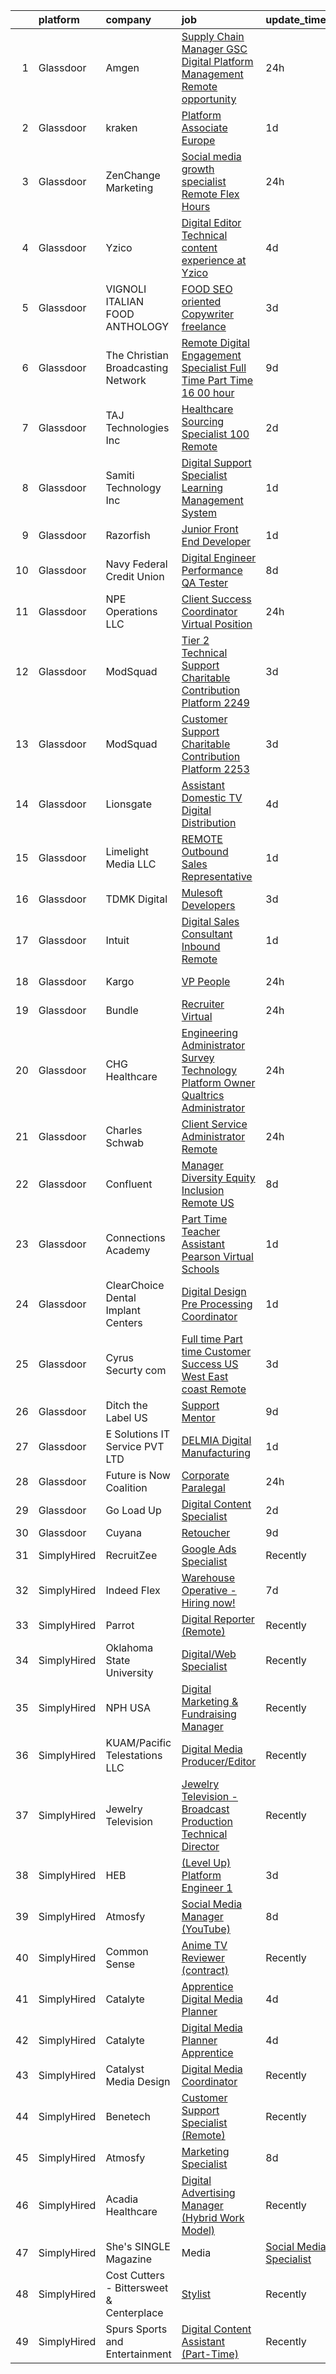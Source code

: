 

|    | platform    | company                                  | job                                                                                                                                                                                                                                                                                                                                                                                                                                                                                                                                                                                                                                                                                                                                                                                                                                                                                                                                                                                                                                                                                                                                                                    | update_time   | location                 |
|---:|:------------|:-----------------------------------------|:-----------------------------------------------------------------------------------------------------------------------------------------------------------------------------------------------------------------------------------------------------------------------------------------------------------------------------------------------------------------------------------------------------------------------------------------------------------------------------------------------------------------------------------------------------------------------------------------------------------------------------------------------------------------------------------------------------------------------------------------------------------------------------------------------------------------------------------------------------------------------------------------------------------------------------------------------------------------------------------------------------------------------------------------------------------------------------------------------------------------------------------------------------------------------|:--------------|:-------------------------|
|  1 | Glassdoor   | Amgen                                    | [Supply Chain Manager   GSC Digital Platform Management  Remote opportunity ](https://www.glassdoor.com/partner/jobListing.htm?pos=124&ao=1136043&s=58&guid=00000182de123af79ec4aa7c3eaf54d3&src=GD_JOB_AD&t=SR&vt=w&cs=1_73a337af&cb=1661583113656&jobListingId=1008096158792&jrtk=3-0-1gbf14eqbirn7801-1gbf14eqrghrk800-516f03cee58330bb-)                                                                                                                                                                                                                                                                                                                                                                                                                                                                                                                                                                                                                                                                                                                                                                                                                           | 24h           | Thousand Oaks, CA        |
|  2 | Glassdoor   | kraken                                   | [Platform Associate  Europe](https://www.glassdoor.com/partner/jobListing.htm?pos=113&ao=1136043&s=58&guid=00000182de123af79ec4aa7c3eaf54d3&src=GD_JOB_AD&t=SR&vt=w&cs=1_a5d77d92&cb=1661583113655&jobListingId=1008094088511&jrtk=3-0-1gbf14eqbirn7801-1gbf14eqrghrk800-7e6cd6ae37d236c5-)                                                                                                                                                                                                                                                                                                                                                                                                                                                                                                                                                                                                                                                                                                                                                                                                                                                                            | 1d            | Remote                   |
|  3 | Glassdoor   | ZenChange Marketing                      | [Social media growth specialist   Remote  Flex Hours](https://www.glassdoor.com/partner/jobListing.htm?pos=104&ao=1110586&s=58&guid=00000182de123af79ec4aa7c3eaf54d3&src=GD_JOB_AD&t=SR&vt=w&ea=1&cs=1_40ffeeaa&cb=1661583113655&jobListingId=1008097089832&cpc=8795CF9063CD573D&jrtk=3-0-1gbf14eqbirn7801-1gbf14eqrghrk800-cc59ad877b1d5c37--6NYlbfkN0DdLn5tXN_RiyJSiFodarGZFJKa8s6F6AK0THPBWp05MQOFQCzoYzZxMhuFslO7ZNThBzeeXkP-N6w-D-MwDaAx6x5tjMKegXvQ5a50KA5rTw7QeKenGgHlCc5YedCXJ_x32svpPV0INv_c0T9ixdWInxrPRPAot0y60xrDqi-KNJpf3VgJh_9cWhIpEj-s6yMCQVPF1TS6co2S-CfwkIHJK1NsawZPpzpWcykS6dwi0xfrU8fNkuuS7iHxa1cex2-i1rActqq-c3itQERwb0_SxhgOxtMlRnABF0YObGsmSVl0auLz72N8IuQoCCGyhiPbN_y-ggu7Uxkzb8wHiPcgPuYG51dww-Slu6A4861DahfBdh-7BkWmzCiGFGwlQqfL_oXEUFg69YiJBb8RGEO65f_jZxRyFbXTaq3X0GaIc_pxPclfWiMjeJxPdLBuyKWyYwrrKOqZwAHE6JUaB9hJ27ucLYq_TMQqlaENKXnMkF9-Bt2TSsKMqAuTtkID4Cc%3D)                                                                                                                                                                                                                                                                           | 24h           | Remote                   |
|  4 | Glassdoor   | Yzico                                    | [Digital Editor  Technical content experience at Yzico](https://www.glassdoor.com/partner/jobListing.htm?pos=123&ao=1136043&s=58&guid=00000182de123af79ec4aa7c3eaf54d3&src=GD_JOB_AD&t=SR&vt=w&ea=1&cs=1_3837e608&cb=1661583113658&jobListingId=1008086428307&jrtk=3-0-1gbf14eqbirn7801-1gbf14eqrghrk800-9e2da3a61b754f03-)                                                                                                                                                                                                                                                                                                                                                                                                                                                                                                                                                                                                                                                                                                                                                                                                                                            | 4d            | Remote                   |
|  5 | Glassdoor   | VIGNOLI ITALIAN FOOD ANTHOLOGY           | [FOOD SEO oriented Copywriter freelance](https://www.glassdoor.com/partner/jobListing.htm?pos=126&ao=1136043&s=58&guid=00000182de123af79ec4aa7c3eaf54d3&src=GD_JOB_AD&t=SR&vt=w&ea=1&cs=1_90af7363&cb=1661583113657&jobListingId=1008088166107&jrtk=3-0-1gbf14eqbirn7801-1gbf14eqrghrk800-8dd6450edc9a2a74-)                                                                                                                                                                                                                                                                                                                                                                                                                                                                                                                                                                                                                                                                                                                                                                                                                                                           | 3d            | Remote                   |
|  6 | Glassdoor   | The Christian Broadcasting Network       | [Remote Digital Engagement Specialist   Full Time   Part Time    16 00 hour](https://www.glassdoor.com/partner/jobListing.htm?pos=108&ao=1136043&s=58&guid=00000182de123af79ec4aa7c3eaf54d3&src=GD_JOB_AD&t=SR&vt=w&ea=1&cs=1_ed5524f4&cb=1661583113655&jobListingId=1008075956191&jrtk=3-0-1gbf14eqbirn7801-1gbf14eqrghrk800-dbb9b7b10b452407-)                                                                                                                                                                                                                                                                                                                                                                                                                                                                                                                                                                                                                                                                                                                                                                                                                       | 9d            | Remote                   |
|  7 | Glassdoor   | TAJ Technologies Inc                     | [Healthcare Sourcing Specialist   100  Remote](https://www.glassdoor.com/partner/jobListing.htm?pos=105&ao=1110586&s=58&guid=00000182de123af79ec4aa7c3eaf54d3&src=GD_JOB_AD&t=SR&vt=w&ea=1&cs=1_1309b8b4&cb=1661583113655&jobListingId=1008091325996&cpc=3BA4CE39D5B5DEF5&jrtk=3-0-1gbf14eqbirn7801-1gbf14eqrghrk800-81d6d0120ce5d8f4--6NYlbfkN0AvfIYseRWpwW3x0zNXUtbk03UNhdg61txhnSesIQFNUooRQFDQdNdJ2To_xwFKxWzSCoyVzbkLS97fL5luR9muEOvG6B1KEPOwk-g5K5xEy6Hlp4CB88ndyFwUTT_wa8XqmE5HrTfJTWGfVpRWDD5ybWbhJf7OjWBpTtM0Wy3Ml4J46_zLLNT3Ic6d6gV0VzaBWFnFEv3_I69CQM7PYly5-s3TtA5amltqW5RT7jGBrbE-X9ArAdKWpNSDyKpbTh5S7LJlQt5-_AGZBwscFPVLbDJuXHGR6808i3SLH8Evosv9MKQNC_wZn1koUdkbWz4M7jS3WsTx0AaxzM_jm-6tgE8_6COItfHiPjp-3BTEaw6F_OAJcK269thKS_C7ACRW7cUgEET-IUPrWWgqxnlKmGcwVCkPcdzCl0TO22HaFxTKvUgrAvT8ixyKk96mhD1TL6oMVRm6d7GhPo19cBExtaFdUjSKjUrCG6D5DZQb1QX-0sceLubEuwlnMHdUZdgfjYihmpLZHdqiD7TGA_hL)                                                                                                                                                                                                                                                                | 2d            | Remote                   |
|  8 | Glassdoor   | Samiti Technology Inc                    | [Digital Support Specialist  Learning Management System ](https://www.glassdoor.com/partner/jobListing.htm?pos=110&ao=1136043&s=58&guid=00000182de123af79ec4aa7c3eaf54d3&src=GD_JOB_AD&t=SR&vt=w&ea=1&cs=1_896dac14&cb=1661583113655&jobListingId=1008094343282&jrtk=3-0-1gbf14eqbirn7801-1gbf14eqrghrk800-b5910d5d07b41c32-)                                                                                                                                                                                                                                                                                                                                                                                                                                                                                                                                                                                                                                                                                                                                                                                                                                          | 1d            | Remote                   |
|  9 | Glassdoor   | Razorfish                                | [Junior Front End Developer](https://www.glassdoor.com/partner/jobListing.htm?pos=125&ao=1136043&s=58&guid=00000182de123af79ec4aa7c3eaf54d3&src=GD_JOB_AD&t=SR&vt=w&ea=1&cs=1_76929602&cb=1661583113656&jobListingId=1008095528758&jrtk=3-0-1gbf14eqbirn7801-1gbf14eqrghrk800-6aa135de0bb12886-)                                                                                                                                                                                                                                                                                                                                                                                                                                                                                                                                                                                                                                                                                                                                                                                                                                                                       | 1d            | Miami, FL                |
| 10 | Glassdoor   | Navy Federal Credit Union                | [Digital Engineer  Performance QA Tester ](https://www.glassdoor.com/partner/jobListing.htm?pos=102&ao=1110586&s=58&guid=00000182de123af79ec4aa7c3eaf54d3&src=GD_JOB_AD&t=SR&vt=w&cs=1_c232fd96&cb=1661583113654&jobListingId=1008078513664&cpc=F583A5AE0DDDFE3A&jrtk=3-0-1gbf14eqbirn7801-1gbf14eqrghrk800-8443876629983d8a--6NYlbfkN0C1zplEsFktHkQc7kOOwm4rInMAlFzAoLIRfcwaDPIGgoGZ9Vm2kzaVIA1mAzuxJ1qAhB6eBeQIqSsNSWY8R7MTZ8AaM9pHVkGD9BsvGvt3QfBjfpOL53JEuZlYX5Nl-64fAB87-VMNm6NVqUhlKX5hXcODIK_h-0b76RiytMXWb8zeQiKgMzCzruIbL9cm7x68sriTXtJ54aFiKJcGtKtDTbLVxf0A2wCALz9Gw8zHOyFJUAT0Rd_VIumVdSdHPyJQ6s1usas67gEFmqm_omoYmicq2PFisHYwuBTKQPp0C5oZPIBRpgJ7MQ_Mgwl0wXWGtWezt5kHenYY5KNX_W5eh-PZ6GiPtTRiZ8T9WM1VBQVMLl1L43PYuy3EVhPGz7YZnvHYZ2l1Olfl8P_C8FlpnRWJSdsQCKUM7b5cn0HMpMTcaTH_cH2Uha7wTV3Z2ZH3TnbwbLmUKRqitqA2GQNgykgCF9Y23wgXrEjDiGBMzRBK4s_e1-2KwCYoZVcrrlKpGe_udZXMTaEN3NKoPsuMZzjl9Vd2RHa0NmbyN_GQoGtwrltMyMZG9AjEJ7qukGk%3D)                                                                                                                                                                                                                           | 8d            | Vienna, VA               |
| 11 | Glassdoor   | NPE Operations LLC                       | [Client Success Coordinator  Virtual Position ](https://www.glassdoor.com/partner/jobListing.htm?pos=128&ao=1136043&s=58&guid=00000182de123af79ec4aa7c3eaf54d3&src=GD_JOB_AD&t=SR&vt=w&ea=1&cs=1_4018c371&cb=1661583113657&jobListingId=1008095977680&jrtk=3-0-1gbf14eqbirn7801-1gbf14eqrghrk800-23e772f367260a29-)                                                                                                                                                                                                                                                                                                                                                                                                                                                                                                                                                                                                                                                                                                                                                                                                                                                    | 24h           | Santa Monica, CA         |
| 12 | Glassdoor   | ModSquad                                 | [Tier 2 Technical Support   Charitable Contribution Platform  2249 ](https://www.glassdoor.com/partner/jobListing.htm?pos=120&ao=1136043&s=58&guid=00000182de123af79ec4aa7c3eaf54d3&src=GD_JOB_AD&t=SR&vt=w&ea=1&cs=1_8654d766&cb=1661583113656&jobListingId=1008088712602&jrtk=3-0-1gbf14eqbirn7801-1gbf14eqrghrk800-d0057609a31317f1-)                                                                                                                                                                                                                                                                                                                                                                                                                                                                                                                                                                                                                                                                                                                                                                                                                               | 3d            | Remote                   |
| 13 | Glassdoor   | ModSquad                                 | [Customer Support   Charitable Contribution Platform  2253 ](https://www.glassdoor.com/partner/jobListing.htm?pos=107&ao=1136043&s=58&guid=00000182de123af79ec4aa7c3eaf54d3&src=GD_JOB_AD&t=SR&vt=w&ea=1&cs=1_8b6b4fd4&cb=1661583113655&jobListingId=1008088712604&jrtk=3-0-1gbf14eqbirn7801-1gbf14eqrghrk800-835bdf603603a47d-)                                                                                                                                                                                                                                                                                                                                                                                                                                                                                                                                                                                                                                                                                                                                                                                                                                       | 3d            | Remote                   |
| 14 | Glassdoor   | Lionsgate                                | [Assistant  Domestic TV   Digital Distribution](https://www.glassdoor.com/partner/jobListing.htm?pos=111&ao=1136043&s=58&guid=00000182de123af79ec4aa7c3eaf54d3&src=GD_JOB_AD&t=SR&vt=w&cs=1_8ad79b20&cb=1661583113655&jobListingId=1008086451109&jrtk=3-0-1gbf14eqbirn7801-1gbf14eqrghrk800-50eb313819a5f7b3-)                                                                                                                                                                                                                                                                                                                                                                                                                                                                                                                                                                                                                                                                                                                                                                                                                                                         | 4d            | New York, NY             |
| 15 | Glassdoor   | Limelight Media  LLC                     | [REMOTE  Outbound Sales Representative](https://www.glassdoor.com/partner/jobListing.htm?pos=118&ao=1136043&s=58&guid=00000182de123af79ec4aa7c3eaf54d3&src=GD_JOB_AD&t=SR&vt=w&ea=1&cs=1_6072ef6b&cb=1661583113656&jobListingId=1008094767664&jrtk=3-0-1gbf14eqbirn7801-1gbf14eqrghrk800-02ca49e2e077911f-)                                                                                                                                                                                                                                                                                                                                                                                                                                                                                                                                                                                                                                                                                                                                                                                                                                                            | 1d            | Remote                   |
| 16 | Glassdoor   | TDMK Digital                             | [Mulesoft Developers](https://www.glassdoor.com/partner/jobListing.htm?pos=112&ao=1136043&s=58&guid=00000182de123af79ec4aa7c3eaf54d3&src=GD_JOB_AD&t=SR&vt=w&ea=1&cs=1_4ae00f5b&cb=1661583113655&jobListingId=1008089710785&jrtk=3-0-1gbf14eqbirn7801-1gbf14eqrghrk800-06ef49770c3ae9be-)                                                                                                                                                                                                                                                                                                                                                                                                                                                                                                                                                                                                                                                                                                                                                                                                                                                                              | 3d            | Arlington, VA            |
| 17 | Glassdoor   | Intuit                                   | [Digital Sales Consultant  Inbound  Remote ](https://www.glassdoor.com/partner/jobListing.htm?pos=101&ao=1110586&s=58&guid=00000182de123af79ec4aa7c3eaf54d3&src=GD_JOB_AD&t=SR&vt=w&cs=1_9f5a3538&cb=1661583113654&jobListingId=1008093966400&cpc=CBEBA1A9D941894A&jrtk=3-0-1gbf14eqbirn7801-1gbf14eqrghrk800-6b79d9a32142e855--6NYlbfkN0ClvsRMZZYbWkncYKklQZhomgGvtzxN2NDL0Yep_oEtFRDJoE2vltud_ilHEvzkHq3uc3pbI1sweVWgdN9zaXQf6vWE72biYG56U5ip_xQgyBr29xSU_bCSKJKbwpFt-pTgiLjYkY9lSsaaIk52aLAKmorvwWtYedkYE7uGHSk9gCaGEDba7FcKkoIaEoHOmRrJnVKPrnVf3sI5md9LhmtYur6AERBKqQXXEQHh8aflR89qdO9A5Xi5LuU1xMuIUKNFf7h8CnBj2YKobWLjxSJT7AVA8TQ8sUL3Px5KuS9g4VOVRSb3Lmg6mFPwjQ5dLdeYyOee81D5eO3AFMK5YJW4oo08rIryYyinxSLcKNKf1prR9wDaYBJFVEftSnyuVYw2d6Dp9yN7tXlSfrlCtKZzxM8T9Pz2x1SEJ_V9cBLqKxBfQfRtlgfP5vOO1TtYCs2vNpLk6JO-qZXGRvXzlVy4)                                                                                                                                                                                                                                                                                                                                       | 1d            | Washington Harbor, WA    |
| 18 | Glassdoor   | Kargo                                    | [VP  People](https://www.glassdoor.com/partner/jobListing.htm?pos=106&ao=1136043&s=58&guid=00000182de123af79ec4aa7c3eaf54d3&src=GD_JOB_AD&t=SR&vt=w&ea=1&cs=1_24c2bfd6&cb=1661583113655&jobListingId=1008097932444&jrtk=3-0-1gbf14eqbirn7801-1gbf14eqrghrk800-869292aa4479c7ea-)                                                                                                                                                                                                                                                                                                                                                                                                                                                                                                                                                                                                                                                                                                                                                                                                                                                                                       | 24h           | New York, NY             |
| 19 | Glassdoor   | Bundle                                   | [Recruiter  Virtual ](https://www.glassdoor.com/partner/jobListing.htm?pos=119&ao=1136043&s=58&guid=00000182de123af79ec4aa7c3eaf54d3&src=GD_JOB_AD&t=SR&vt=w&ea=1&cs=1_7b936195&cb=1661583113656&jobListingId=1008097700774&jrtk=3-0-1gbf14eqbirn7801-1gbf14eqrghrk800-ca5aa58577ee571d-)                                                                                                                                                                                                                                                                                                                                                                                                                                                                                                                                                                                                                                                                                                                                                                                                                                                                              | 24h           | Remote                   |
| 20 | Glassdoor   | CHG Healthcare                           | [Engineering Administrator   Survey Technology Platform Owner Qualtrics Administrator](https://www.glassdoor.com/partner/jobListing.htm?pos=103&ao=1110586&s=58&guid=00000182de123af79ec4aa7c3eaf54d3&src=GD_JOB_AD&t=SR&vt=w&cs=1_d1378d63&cb=1661583113654&jobListingId=1008097756225&cpc=B101C867B3EF2D75&jrtk=3-0-1gbf14eqbirn7801-1gbf14eqrghrk800-2b6f8c73d7204445--6NYlbfkN0ABg4alQ7BmYqyHeiJXd9FjH8b9m8lItFm1xPvaQiu-yhVnXoH6p7tbjM-7KC6BC2VpiinsO7DQzfMe4GiaiL0T-c89OUlnGb7JdKTjqxLls7UJ8MqrXBnlFJLLkZ0DMk1g3ScfBwytOxsiv-G5Q4orVwe3cT3Nc72ZhiePc2qJrtpkycoxEKlQfy-gD59P4CxvalRdxjpHvCOaw1dLhCnrZ6KObB_h8bFM_mtTAzjwBMOKmKMkP90i__4IQ3K8qcQHTDrvvyDc5Ck7xFnGmoyj19PFusHJMu63I7-dnVGfLvn2OzlNhoJeCCwDeHUuald7f4l5sK1hBgQK6Zd2LqGQJzBLRrP-WDtDZAmpN7StkmrOHcor_oYq2c3tU3XvpKtk8qMc0AuAd3hGQX7m4eClCWhFJ8L3ptqjj4VLvSTkrfmvSHsL1c8rP0Eo1kSpU1zSBFTnbDF6-FwnV2OgzIWcFJmIAEnUAhrwymJQTzGCSpJnEQT5PXtYf63mveIhjERy-TeitizipelcmGcaXiQ4KiwN8UHS_gI3PkKUGwD6kmLe2ZNL732g7TZyy0chVlo4vm2NR0ekJ_Y0DYk5_bS8LQj__GOYY9vOvBMtGt24K76cXd6ITowCs8U4Ts7nmVaTxpvHZkr1zDiVJdqeltiqSIyGb9k_yoCdxE2xjfQyF_SA3U0f1ovtDCaen-zxB4YwlhCor2DPvbYKyJvgW-VC4xX6LDyzq5M2vUrVhGSXlg%3D%3D) | 24h           | Midvale, UT              |
| 21 | Glassdoor   | Charles Schwab                           | [Client Service Administrator  Remote ](https://www.glassdoor.com/partner/jobListing.htm?pos=130&ao=1136043&s=58&guid=00000182de123af79ec4aa7c3eaf54d3&src=GD_JOB_AD&t=SR&vt=w&cs=1_6344351d&cb=1661583113657&jobListingId=1008096651836&jrtk=3-0-1gbf14eqbirn7801-1gbf14eqrghrk800-a67e5221592f3923-)                                                                                                                                                                                                                                                                                                                                                                                                                                                                                                                                                                                                                                                                                                                                                                                                                                                                 | 24h           | California               |
| 22 | Glassdoor   | Confluent                                | [Manager  Diversity  Equity    Inclusion   Remote   US](https://www.glassdoor.com/partner/jobListing.htm?pos=116&ao=1136043&s=58&guid=00000182de123af79ec4aa7c3eaf54d3&src=GD_JOB_AD&t=SR&vt=w&cs=1_1c810e5c&cb=1661583113656&jobListingId=1008078974719&jrtk=3-0-1gbf14eqbirn7801-1gbf14eqrghrk800-19c580e89631a9be-)                                                                                                                                                                                                                                                                                                                                                                                                                                                                                                                                                                                                                                                                                                                                                                                                                                                 | 8d            | Remote                   |
| 23 | Glassdoor   | Connections Academy                      | [Part Time Teacher Assistant  Pearson Virtual Schools](https://www.glassdoor.com/partner/jobListing.htm?pos=115&ao=1136043&s=58&guid=00000182de123af79ec4aa7c3eaf54d3&src=GD_JOB_AD&t=SR&vt=w&cs=1_5c517f31&cb=1661583113655&jobListingId=1008094360804&jrtk=3-0-1gbf14eqbirn7801-1gbf14eqrghrk800-025914be475ad94a-)                                                                                                                                                                                                                                                                                                                                                                                                                                                                                                                                                                                                                                                                                                                                                                                                                                                  | 1d            | Remote                   |
| 24 | Glassdoor   | ClearChoice Dental Implant Centers       | [Digital Design Pre Processing Coordinator](https://www.glassdoor.com/partner/jobListing.htm?pos=114&ao=1136043&s=58&guid=00000182de123af79ec4aa7c3eaf54d3&src=GD_JOB_AD&t=SR&vt=w&ea=1&cs=1_96a36556&cb=1661583113655&jobListingId=1008094037544&jrtk=3-0-1gbf14eqbirn7801-1gbf14eqrghrk800-587f10af115a41d0-)                                                                                                                                                                                                                                                                                                                                                                                                                                                                                                                                                                                                                                                                                                                                                                                                                                                        | 1d            | Remote                   |
| 25 | Glassdoor   | Cyrus Securty com                        | [Full time Part time Customer Success   US  West East coast  Remote](https://www.glassdoor.com/partner/jobListing.htm?pos=121&ao=1136043&s=58&guid=00000182de123af79ec4aa7c3eaf54d3&src=GD_JOB_AD&t=SR&vt=w&ea=1&cs=1_170636de&cb=1661583113656&jobListingId=1008088263369&jrtk=3-0-1gbf14eqbirn7801-1gbf14eqrghrk800-31dc28340628e48a-)                                                                                                                                                                                                                                                                                                                                                                                                                                                                                                                                                                                                                                                                                                                                                                                                                               | 3d            | Remote                   |
| 26 | Glassdoor   | Ditch the Label US                       | [Support Mentor](https://www.glassdoor.com/partner/jobListing.htm?pos=129&ao=1136043&s=58&guid=00000182de123af79ec4aa7c3eaf54d3&src=GD_JOB_AD&t=SR&vt=w&ea=1&cs=1_68818472&cb=1661583113657&jobListingId=1008076463947&jrtk=3-0-1gbf14eqbirn7801-1gbf14eqrghrk800-ccee8c5e4b64075b-)                                                                                                                                                                                                                                                                                                                                                                                                                                                                                                                                                                                                                                                                                                                                                                                                                                                                                   | 9d            | Remote                   |
| 27 | Glassdoor   | E Solutions IT Service PVT LTD           | [DELMIA Digital Manufacturing](https://www.glassdoor.com/partner/jobListing.htm?pos=117&ao=1136043&s=58&guid=00000182de123af79ec4aa7c3eaf54d3&src=GD_JOB_AD&t=SR&vt=w&ea=1&cs=1_cd2bd2ff&cb=1661583113656&jobListingId=1008094335545&jrtk=3-0-1gbf14eqbirn7801-1gbf14eqrghrk800-a4dc577d492105ba-)                                                                                                                                                                                                                                                                                                                                                                                                                                                                                                                                                                                                                                                                                                                                                                                                                                                                     | 1d            | Remote                   |
| 28 | Glassdoor   | Future is Now Coalition                  | [Corporate Paralegal](https://www.glassdoor.com/partner/jobListing.htm?pos=122&ao=1136043&s=58&guid=00000182de123af79ec4aa7c3eaf54d3&src=GD_JOB_AD&t=SR&vt=w&ea=1&cs=1_8a1f7248&cb=1661583113656&jobListingId=1008097619496&jrtk=3-0-1gbf14eqbirn7801-1gbf14eqrghrk800-4dcf997f45215150-)                                                                                                                                                                                                                                                                                                                                                                                                                                                                                                                                                                                                                                                                                                                                                                                                                                                                              | 24h           | Remote                   |
| 29 | Glassdoor   | Go Load Up                               | [Digital Content Specialist](https://www.glassdoor.com/partner/jobListing.htm?pos=109&ao=1136043&s=58&guid=00000182de123af79ec4aa7c3eaf54d3&src=GD_JOB_AD&t=SR&vt=w&ea=1&cs=1_a2a2aae7&cb=1661583113655&jobListingId=1008091176834&jrtk=3-0-1gbf14eqbirn7801-1gbf14eqrghrk800-eb9042eba5bca6d8-)                                                                                                                                                                                                                                                                                                                                                                                                                                                                                                                                                                                                                                                                                                                                                                                                                                                                       | 2d            | Remote                   |
| 30 | Glassdoor   | Cuyana                                   | [Retoucher](https://www.glassdoor.com/partner/jobListing.htm?pos=127&ao=1136043&s=58&guid=00000182de123af79ec4aa7c3eaf54d3&src=GD_JOB_AD&t=SR&vt=w&ea=1&cs=1_35a56a5e&cb=1661583113657&jobListingId=1008077258320&jrtk=3-0-1gbf14eqbirn7801-1gbf14eqrghrk800-9ae3522354860c4b-)                                                                                                                                                                                                                                                                                                                                                                                                                                                                                                                                                                                                                                                                                                                                                                                                                                                                                        | 9d            | Remote                   |
| 31 | SimplyHired | RecruitZee                               | [Google Ads Specialist](https://www.simplyhired.com/job/GSZiACIafQi2_zTnuhpuUwzldIP3UNP7m1oH2tY8EpLb6Xqj0skR9g?q=digital+platform)                                                                                                                                                                                                                                                                                                                                                                                                                                                                                                                                                                                                                                                                                                                                                                                                                                                                                                                                                                                                                                     | Recently      | Omaha, NE                |
| 32 | SimplyHired | Indeed Flex                              | [Warehouse Operative - Hiring now!](https://www.simplyhired.com/job/xn0VTD9rGSrZImgu0kDtx1lqpKmjr5Fyzlxy4Ir4bRvTyLisiiOhyQ?q=digital+platform)                                                                                                                                                                                                                                                                                                                                                                                                                                                                                                                                                                                                                                                                                                                                                                                                                                                                                                                                                                                                                         | 7d            | Plano, TX                |
| 33 | SimplyHired | Parrot                                   | [Digital Reporter (Remote)](https://www.simplyhired.com/job/aW2n-A82cCdbipbq7GWQUqSA459L8D53S_Tgay8PcvC4ePhqkjL9rQ?q=digital+platform)                                                                                                                                                                                                                                                                                                                                                                                                                                                                                                                                                                                                                                                                                                                                                                                                                                                                                                                                                                                                                                 | Recently      | Ohio +1 location         |
| 34 | SimplyHired | Oklahoma State University                | [Digital/Web Specialist](https://www.simplyhired.com/job/VqyihgXtvnUxdrtFH3qpu6NxAxwINGA-1mm9mQ2R78Qbm9BoYHCNiw?q=digital+platform)                                                                                                                                                                                                                                                                                                                                                                                                                                                                                                                                                                                                                                                                                                                                                                                                                                                                                                                                                                                                                                    | Recently      | Tulsa, OK                |
| 35 | SimplyHired | NPH USA                                  | [Digital Marketing & Fundraising Manager](https://www.simplyhired.com/job/xw4QVAEBWZEGdeMgQN6qdW5St2Mjo_SNSPU9lMa099w3IzJFJAvG2A?q=digital+platform)                                                                                                                                                                                                                                                                                                                                                                                                                                                                                                                                                                                                                                                                                                                                                                                                                                                                                                                                                                                                                   | Recently      | Chicago, IL              |
| 36 | SimplyHired | KUAM/Pacific Telestations LLC            | [Digital Media Producer/Editor](https://www.simplyhired.com/job/qWMhpAvv0diLxD0QQ5kDdXERf-uygQoLjEvvDJMP3yuiPx6ZIc1POA?q=digital+platform)                                                                                                                                                                                                                                                                                                                                                                                                                                                                                                                                                                                                                                                                                                                                                                                                                                                                                                                                                                                                                             | Recently      | Dededo, GU               |
| 37 | SimplyHired | Jewelry Television                       | [Jewelry Television - Broadcast Production Technical Director](https://www.simplyhired.com/job/8MwlsQlki7K0k5JM_ekdxE4L4LoYqsbOdbdnOHu1yMZcbRlicvwc3A?q=digital+platform)                                                                                                                                                                                                                                                                                                                                                                                                                                                                                                                                                                                                                                                                                                                                                                                                                                                                                                                                                                                              | Recently      | Knoxville, TN            |
| 38 | SimplyHired | HEB                                      | [(Level Up) Platform Engineer 1](https://www.simplyhired.com/job/xEk6bOlfe059DhdvXNKjDvMbppMeu0G7rV0vJb03ttCEqSTsax4J7w?q=digital+platform)                                                                                                                                                                                                                                                                                                                                                                                                                                                                                                                                                                                                                                                                                                                                                                                                                                                                                                                                                                                                                            | 3d            | San Antonio, TX          |
| 39 | SimplyHired | Atmosfy                                  | [Social Media Manager (YouTube)](https://www.simplyhired.com/job/ry6kjQ9AIji2vUEWcpor_si7Si7FBXa8T4XmJk5UUnTFQ1mzTcyJWg?q=digital+platform)                                                                                                                                                                                                                                                                                                                                                                                                                                                                                                                                                                                                                                                                                                                                                                                                                                                                                                                                                                                                                            | 8d            | Remote                   |
| 40 | SimplyHired | Common Sense                             | [Anime TV Reviewer (contract)](https://www.simplyhired.com/job/J3T7Ki_6FhBOAc4uhZpauA60Jq25150bU9RluquzrcbGstm9JuP5CQ?q=digital+platform)                                                                                                                                                                                                                                                                                                                                                                                                                                                                                                                                                                                                                                                                                                                                                                                                                                                                                                                                                                                                                              | Recently      | San Francisco, CA        |
| 41 | SimplyHired | Catalyte                                 | [Apprentice Digital Media Planner](https://www.simplyhired.com/job/ziYMd01pNvh4KuWMmD7WVCNAUnRSP36q9w2teIfjtfLWLiDyqq5LlA?q=digital+platform)                                                                                                                                                                                                                                                                                                                                                                                                                                                                                                                                                                                                                                                                                                                                                                                                                                                                                                                                                                                                                          | 4d            | Austin, TX +14 locations |
| 42 | SimplyHired | Catalyte                                 | [Digital Media Planner Apprentice](https://www.simplyhired.com/job/DG86obuxv9WVK48o4mKmEvjgmLSurrNly0210-ei9EiKx11rllmBNQ?q=digital+platform)                                                                                                                                                                                                                                                                                                                                                                                                                                                                                                                                                                                                                                                                                                                                                                                                                                                                                                                                                                                                                          | 4d            | Austin, TX +8 locations  |
| 43 | SimplyHired | Catalyst Media Design                    | [Digital Media Coordinator](https://www.simplyhired.com/job/iBhlf84-KjGq9oY7biJlM2rTZfWxtodSb02gIMLYuwWNYb98AIpTdw?q=digital+platform)                                                                                                                                                                                                                                                                                                                                                                                                                                                                                                                                                                                                                                                                                                                                                                                                                                                                                                                                                                                                                                 | Recently      | Remote                   |
| 44 | SimplyHired | Benetech                                 | [Customer Support Specialist (Remote)](https://www.simplyhired.com/job/dnifouyn3gY6Qbbu8NxhJodpDLWMiaoxWVwtTUaMPsalE1vjK-yCbA?q=digital+platform)                                                                                                                                                                                                                                                                                                                                                                                                                                                                                                                                                                                                                                                                                                                                                                                                                                                                                                                                                                                                                      | Recently      | Remote                   |
| 45 | SimplyHired | Atmosfy                                  | [Marketing Specialist](https://www.simplyhired.com/job/b5YZXn0sIWQi1_3U9ss0ztx_SPjRn7FdSOURHSSq2ozPxnionQnrug?q=digital+platform)                                                                                                                                                                                                                                                                                                                                                                                                                                                                                                                                                                                                                                                                                                                                                                                                                                                                                                                                                                                                                                      | 8d            | Remote                   |
| 46 | SimplyHired | Acadia Healthcare                        | [Digital Advertising Manager (Hybrid Work Model)](https://www.simplyhired.com/job/Ce9OOhlu0mlkE6n09ylXUWZPaaTsIf-O5Ku0NTby0nPmv6IHNps-8g?q=digital+platform)                                                                                                                                                                                                                                                                                                                                                                                                                                                                                                                                                                                                                                                                                                                                                                                                                                                                                                                                                                                                           | Recently      | Nashville-Davidson, TN   |
| 47 | SimplyHired | She's SINGLE Magazine | Media            | [Social Media Specialist](https://www.simplyhired.com/job/0-CbVXkW0CKeE1UDpapvQZnmBGSJgA53cz3kcrL_X1lyp_Z-N9UiyQ?q=digital+platform)                                                                                                                                                                                                                                                                                                                                                                                                                                                                                                                                                                                                                                                                                                                                                                                                                                                                                                                                                                                                                                   | Recently      | Remote                   |
| 48 | SimplyHired | Cost Cutters - Bittersweet & Centerplace | [Stylist](https://www.simplyhired.com/job/UJXbOHf7vk_N0-ytLmNWTFnULeKH2M5XoAVH_QAPhC6BTfUUtDA6aw?q=digital+platform)                                                                                                                                                                                                                                                                                                                                                                                                                                                                                                                                                                                                                                                                                                                                                                                                                                                                                                                                                                                                                                                   | Recently      | Greeley, CO              |
| 49 | SimplyHired | Spurs Sports and Entertainment           | [Digital Content Assistant (Part-Time)](https://www.simplyhired.com/job/eX7-_xPTYW5vgJOHiGjF7-LbyIUWDLzS_qlbU4GgxCbuUYE5L2IWHQ?q=digital+platform)                                                                                                                                                                                                                                                                                                                                                                                                                                                                                                                                                                                                                                                                                                                                                                                                                                                                                                                                                                                                                     | Recently      | San Antonio, TX          |